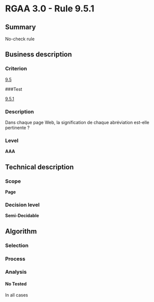 # RGAA 3.0 -  Rule 9.5.1

## Summary

No-check rule

## Business description

### Criterion

[9.5](http://references.modernisation.gouv.fr/referentiel-technique-0#crit-9-5)

###Test

[9.5.1](http://references.modernisation.gouv.fr/referentiel-technique-0#test-9-5-1)

### Description

Dans chaque page Web, la signification de chaque abr&eacute;viation est-elle pertinente ?

### Level

**AAA**

## Technical description

### Scope

**Page**

### Decision level

**Semi-Decidable**

## Algorithm

### Selection

### Process

### Analysis

#### No Tested 

In all cases
